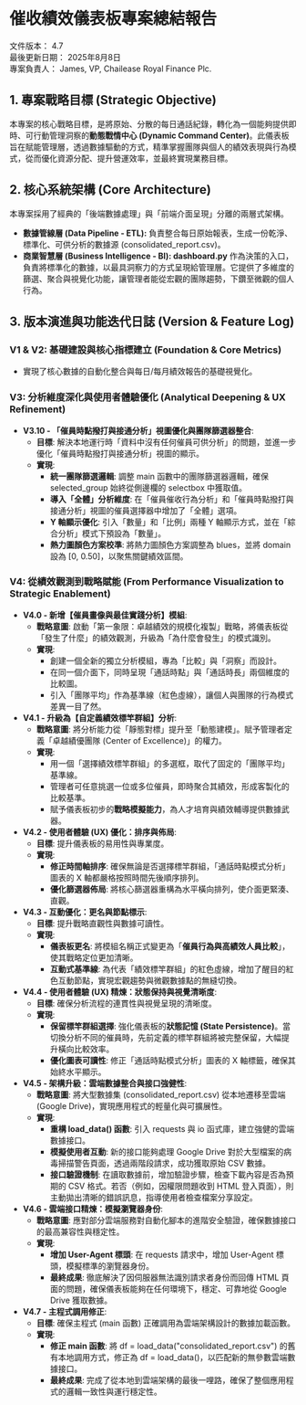 # **催收績效儀表板專案總結報告**

文件版本： 4.7  
最後更新日期： 2025年8月8日  
專案負責人： James, VP, Chailease Royal Finance Plc.

## **1\. 專案戰略目標 (Strategic Objective)**

本專案的核心戰略目標，是將原始、分散的每日通話紀錄，轉化為一個能夠提供即時、可行動管理洞察的**動態戰情中心 (Dynamic Command Center)**。此儀表板旨在賦能管理層，透過數據驅動的方式，精準掌握團隊與個人的績效表現與行為模式，從而優化資源分配、提升營運效率，並最終實現業務目標。

## **2\. 核心系統架構 (Core Architecture)**

本專案採用了經典的「後端數據處理」與「前端介面呈現」分離的兩層式架構。

* **數據管線層 (Data Pipeline \- ETL):** 負責整合每日原始報表，生成一份乾淨、標準化、可供分析的數據源 (consolidated\_report.csv)。  
* **商業智慧層 (Business Intelligence \- BI): dashboard.py** 作為決策的入口，負責將標準化的數據，以最具洞察力的方式呈現給管理層。它提供了多維度的篩選、聚合與視覺化功能，讓管理者能從宏觀的團隊趨勢，下鑽至微觀的個人行為。

## **3\. 版本演進與功能迭代日誌 (Version & Feature Log)**

### **V1 & V2: 基礎建設與核心指標建立 (Foundation & Core Metrics)**

* 實現了核心數據的自動化整合與每日/每月績效報告的基礎視覺化。

### **V3: 分析維度深化與使用者體驗優化 (Analytical Deepening & UX Refinement)**

* **V3.10 \- 「催員時點撥打與接通分析」視圖優化與團隊篩選器整合**:  
  * **目標**: 解決本地運行時「資料中沒有任何催員可供分析」的問題，並進一步優化「催員時點撥打與接通分析」視圖的顯示。  
  * **實現**:  
    * **統一團隊篩選邏輯**: 調整 main 函數中的團隊篩選器邏輯，確保 selected\_group 始終從側邊欄的 selectbox 中獲取值。  
    * **導入「全體」分析維度**: 在「催員催收行為分析」和「催員時點撥打與接通分析」視圖的催員選擇器中增加了「全體」選項。  
    * **Y 軸顯示優化**: 引入「數量」和「比例」兩種 Y 軸顯示方式，並在「綜合分析」模式下預設為「數量」。  
    * **熱力圖顏色方案校準**: 將熱力圖顏色方案調整為 blues，並將 domain 設為 \[0, 0.50\]，以聚焦關鍵績效區間。

### **V4: 從績效觀測到戰略賦能 (From Performance Visualization to Strategic Enablement)**

* **V4.0 \- 新增【催員畫像與最佳實踐分析】模組**:  
  * **戰略意圖**: 啟動「第一象限：卓越績效的規模化複製」戰略，將儀表板從「發生了什麼」的績效觀測，升級為「為什麼會發生」的模式識別。  
  * **實現**:  
    * 創建一個全新的獨立分析模組，專為「比較」與「洞察」而設計。  
    * 在同一個介面下，同時呈現「通話時點」與「通話時長」兩個維度的比較圖。  
    * 引入「團隊平均」作為基準線（紅色虛線），讓個人與團隊的行為模式差異一目了然。  
* **V4.1 \- 升級為【自定義績效標竿群組】分析**:  
  * **戰略意圖**: 將分析能力從「靜態對標」提升至「動態建模」。賦予管理者定義「卓越績優團隊 (Center of Excellence)」的權力。  
  * **實現**:  
    * 用一個「選擇績效標竿群組」的多選框，取代了固定的「團隊平均」基準線。  
    * 管理者可任意挑選一位或多位催員，即時聚合其績效，形成客製化的比較基準。  
    * 賦予儀表板初步的**戰略模擬能力**，為人才培育與績效輔導提供數據武器。  
* **V4.2 \- 使用者體驗 (UX) 優化：排序與佈局**:  
  * **目標**: 提升儀表板的易用性與專業度。  
  * **實現**:  
    * **修正時間軸排序**: 確保無論是否選擇標竿群組，「通話時點模式分析」圖表的 X 軸都嚴格按照時間先後順序排列。  
    * **優化篩選器佈局**: 將核心篩選器重構為水平橫向排列，使介面更緊湊、直觀。  
* **V4.3 \- 互動優化：更名與節點標示**:  
  * **目標**: 提升戰略直觀性與數據可讀性。  
  * **實現**:  
    * **儀表板更名**: 將模組名稱正式變更為「**催員行為與高績效人員比較**」，使其戰略定位更加清晰。  
    * **互動式基準線**: 為代表「績效標竿群組」的紅色虛線，增加了醒目的紅色互動節點，實現宏觀趨勢與微觀數據點的無縫切換。  
* **V4.4 \- 使用者體驗 (UX) 精煉：狀態保持與視覺清晰度**:  
  * **目標**: 確保分析流程的連貫性與視覺呈現的清晰度。  
  * **實現**:  
    * **保留標竿群組選擇**: 強化儀表板的**狀態記憶 (State Persistence)**。當切換分析不同的催員時，先前定義的標竿群組將被完整保留，大幅提升橫向比較效率。  
    * **優化圖表可讀性**: 修正「通話時點模式分析」圖表的 X 軸標籤，確保其始終水平顯示。  
* **V4.5 \- 架構升級：雲端數據整合與接口強健性**:  
  * **戰略意圖**: 將大型數據集 (consolidated\_report.csv) 從本地遷移至雲端 (Google Drive)，實現應用程式的輕量化與可擴展性。  
  * **實現**:  
    * **重構 load\_data() 函數**: 引入 requests 與 io 函式庫，建立強健的雲端數據接口。  
    * **模擬使用者互動**: 新的接口能夠處理 Google Drive 對於大型檔案的病毒掃描警告頁面，透過兩階段請求，成功獲取原始 CSV 數據。  
    * **接口驗證機制**: 在讀取數據前，增加驗證步驟，檢查下載內容是否為預期的 CSV 格式。若否（例如，因權限問題收到 HTML 登入頁面），則主動拋出清晰的錯誤訊息，指導使用者檢查檔案分享設定。  
* **V4.6 \- 雲端接口精煉：模擬瀏覽器身份**:  
  * **戰略意圖**: 應對部分雲端服務對自動化腳本的進階安全驗證，確保數據接口的最高兼容性與穩定性。  
  * **實現**:  
    * **增加 User-Agent 標頭**: 在 requests 請求中，增加 User-Agent 標頭，模擬標準的瀏覽器身份。  
    * **最終成果**: 徹底解決了因伺服器無法識別請求者身份而回傳 HTML 頁面的問題，確保儀表板能夠在任何環境下，穩定、可靠地從 Google Drive 獲取數據。  
* **V4.7 \- 主程式調用修正**:  
  * **目標**: 確保主程式 (main 函數) 正確調用為雲端架構設計的數據加載函數。  
  * **實現**:  
    * **修正 main 函數**: 將 df \= load\_data("consolidated\_report.csv") 的舊有本地調用方式，修正為 df \= load\_data()，以匹配新的無參數雲端數據接口。  
    * **最終成果**: 完成了從本地到雲端架構的最後一哩路，確保了整個應用程式的邏輯一致性與運行穩定性。
